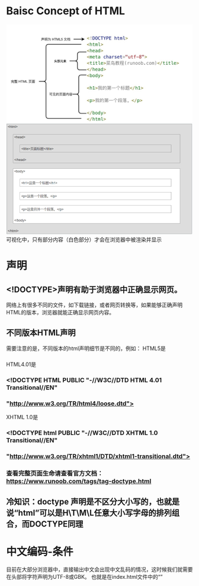 # Baisc Concept of HTML
![The Simple Structure of HTML](HTML-Learning\HTMLstruc.png)
![Let's visualise the structure of HTML](HTML-Learning\HTML-Visual.png)
可视化中，只有<body>部分内容（白色部分）才会在浏览器中被渲染并显示

# <!DOCTYPE html>声明
## <!DOCTYPE>声明有助于浏览器中正确显示网页。
网络上有很多不同的文件，如下载链接，或者网页转换等，如果能够正确声明HTML的版本，浏览器就能正确显示网页内容。
## 不同版本HTML声明
需要注意的是，不同版本的html声明细节是不同的，例如：
HTML5是
### <!DOCTYPE html>
HTML4.01是
### <!DOCTYPE HTML PUBLIC "-//W3C//DTD HTML 4.01 Transitional//EN"
### "http://www.w3.org/TR/html4/loose.dtd">
XHTML 1.0是
### <!DOCTYPE html PUBLIC "-//W3C//DTD XHTML 1.0 Transitional//EN"
### "http://www.w3.org/TR/xhtml1/DTD/xhtml1-transitional.dtd">
### 查看完整页面生命请查看官方文档：https://www.runoob.com/tags/tag-doctype.html
## 冷知识：doctype 声明是不区分大小写的，也就是说“html”可以是H\T\M\L任意大小写字母的排列组合，而DOCTYPE同理

# 中文编码-条件
目前在大部分浏览器中，直接输出中文会出现中文乱码的情况，这时候我们就需要在头部将字符声明为UTF-8或GBK。
也就是在index.html文件中的“<meta charset="utf-8"><!--整个网页使用的渲染格式-->”